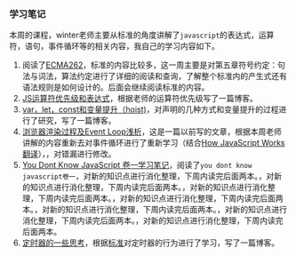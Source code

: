 ### 学习笔记
本周的课程，winter老师主要从标准的角度讲解了`javascript`的表达式，运算符，语句，事件循环等的相关内容，我自己的学习内容如下。

1. 阅读了[ECMA262](https://www.ecma-international.org/ecma-262/11.0/index.html)，标准的内容比较多，这一周主要是对第五章符号约定：句法与词法，算法约定进行了详细的阅读和查询，了解整个标准内的产生式还有语法规则是如何设计的。后面会继续阅读标准的内容。
2. [JS运算符优先级和表达式](https://www.clloz.com/programming/front-end/js/2019/04/05/operator-precedence/)，根据老师的运算符优先级写了一篇博客。
3. [var，let，const和变量提升（hoist)](https://www.clloz.com/programming/front-end/js/2020/07/01/variable-hoist/)，对声明的几种方式和变量提升的过程进行了研究，写了一篇博客。
4. [浏览器渲染过程及Event Loop浅析](https://www.clloz.com/programming/front-end/js/2019/04/25/how-browser-work/)，这是一篇以前写的文章，根据本周老师讲解的内容重新去对事件循环进行了重新学习（结合[How JavaScript Works翻译](https://www.clloz.com/programming/front-end/js/2019/05/13/how-javascript-works-1/)），，对错漏进行修改。
5. [You Dont Know JavaScript 卷一学习笔记](https://www.clloz.com/programming/front-end/js/2020/07/16/ydnjs-note-1/)，阅读了`you dont know javascript卷一`，对新的知识点进行消化整理，下周内读完后面两本。，对新的知识点进行消化整理，下周内读完后面两本。，对新的知识点进行消化整理，下周内读完后面两本。，对新的知识点进行消化整理，下周内读完后面两本。，对新的知识点进行消化整理，下周内读完后面两本。，对新的知识点进行消化整理，下周内读完后面两本。，对新的知识点进行消化整理，下周内读完后面两本。
6. [定时器的一些思考](https://www.clloz.com/programming/front-end/js/2020/07/16/settimeout/)，根据[标准](https://html.spec.whatwg.org/multipage/)对定时器的行为进行了学习，写了一篇博客。
